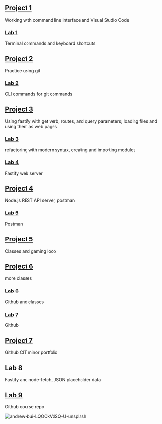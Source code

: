 ## [Project 1](https://github.com/JoshMaruyama/cit281-p1.git)
Working with command line interface and Visual Studio Code
### [Lab 1](https://github.com/JoshMaruyama/cit281-lab1.git)
Terminal commands and keyboard shortcuts
## [Project 2](https://github.com/JoshMaruyama/CIT281-p2.git)
Practice using git
### [Lab 2](https://github.com/JoshMaruyama/cit281-lab2.git)
CLI commands for git commands
## [Project 3](https://github.com/JoshMaruyama/cit281-p3.git)
Using fastify with get verb, routes, and query parameters; loading files and using them as web pages
### [Lab 3](https://github.com/JoshMaruyama/cit281-lab3.git)
refactoring with modern syntax, creating and importing modules
### [Lab 4](https://github.com/JoshMaruyama/cit281-lab4.git)
Fastify web server
## [Project 4](https://github.com/JoshMaruyama/cit281-p4.git)
Node.js REST API server, postman
### [Lab 5](https://github.com/JoshMaruyama/cit281-lab5.git)
Postman
## [Project 5](https://github.com/JoshMaruyama/cit281-p5.git)
Classes and gaming loop
## [Project 6](https://github.com/JoshMaruyama/cit281-p6.git)
more classes
### [Lab 6](https://github.com/JoshMaruyama/cit281-lab6.git)
Github and classes
### [Lab 7](https://github.com/JoshMaruyama/cit281-lab7.git)
Github
## [Project 7](https://github.com/JoshMaruyama/cit281-p7.git)
Github CIT minor portfolio
## [Lab 8](https://github.com/JoshMaruyama/cit281-lab8.git)
Fastify and node-fetch, JSON placeholder data
## [Lab 9](https://github.com/JoshMaruyama/cit281-lab9.git)
Github course repo

![andrew-bui-LQOCkVdSQ-U-unsplash](https://user-images.githubusercontent.com/84606468/120871295-137dd000-c550-11eb-9734-c6e52741f0c0.jpg)
